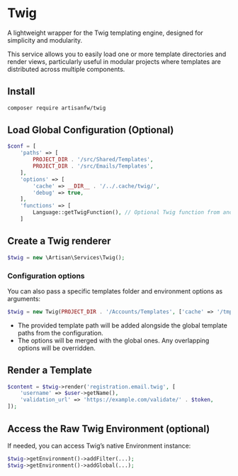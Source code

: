 # Twig
A lightweight wrapper for the Twig templating engine, designed for simplicity and modularity.

This service allows you to easily load one or more template directories and render views, particularly useful in modular projects where templates are distributed across multiple components.

## Install
```bash
composer require artisanfw/twig

```
## Load Global Configuration (Optional)
```php
$conf = [
    'paths' => [
        PROJECT_DIR . '/src/Shared/Templates',
        PROJECT_DIR . '/src/Emails/Templates',
    ],
    'options' => [
        'cache' => __DIR__ . '/../.cache/twig/',
        'debug' => true,
    ],
    'functions' => [
        Language::getTwigFunction(), // Optional Twig function from another service
    ]
```
## Create a Twig renderer
```php
$twig = new \Artisan\Services\Twig();
```

### Configuration options
You can also pass a specific templates folder and environment options as arguments:
```php
$twig = new Twig(PROJECT_DIR . '/Accounts/Templates', ['cache' => '/tmp/twig_cache']);
```
* The provided template path will be added alongside the global template paths from the configuration.
* The options will be merged with the global ones. Any overlapping options will be overridden.

## Render a Template
```php
$content = $twig->render('registration.email.twig', [
    'username' => $user->getName(),
    'validation_url' => 'https://example.com/validate/' . $token,
]);
```

## Access the Raw Twig Environment (optional)
If needed, you can access Twig’s native Environment instance:
```php
$twig->getEnvironment()->addFilter(...);
$twig->getEnvironment()->addGlobal(...);
```
